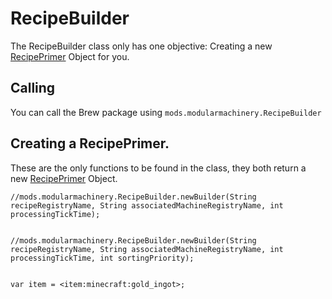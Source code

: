 # RecipeBuilder

The RecipeBuilder class only has one objective: Creating a new [RecipePrimer](/Mods/ModularMachinery/Recipes/RecipePrimer/) Object for you.

## Calling
You can call the Brew package using `mods.modularmachinery.RecipeBuilder`

## Creating a RecipePrimer.
These are the only functions to be found in the class, they both return a new [RecipePrimer](/Mods/ModularMachinery/Recipes/RecipePrimer/) Object.

```zenscript
//mods.modularmachinery.RecipeBuilder.newBuilder(String recipeRegistryName, String associatedMachineRegistryName, int processingTickTime);


//mods.modularmachinery.RecipeBuilder.newBuilder(String recipeRegistryName, String associatedMachineRegistryName, int processingTickTime, int sortingPriority);


```


```zenscript
var item = <item:minecraft:gold_ingot>;
```